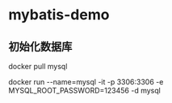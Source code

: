 # mybatis-demo

## 初始化数据库
docker pull mysql

docker run --name=mysql -it -p 3306:3306 -e MYSQL_ROOT_PASSWORD=123456 -d mysql